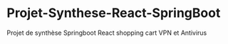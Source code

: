 # Projet-Synthese-React-SpringBoot
Projet de synthèse Springboot React shopping cart VPN et Antivirus
